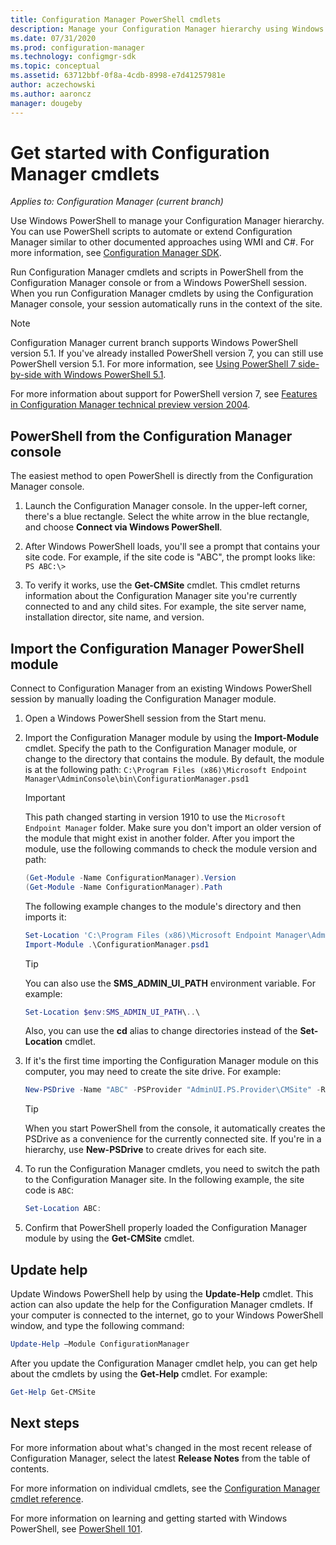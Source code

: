 ```yaml
---
title: Configuration Manager PowerShell cmdlets
description: Manage your Configuration Manager hierarchy using Windows PowerShell. 
ms.date: 07/31/2020
ms.prod: configuration-manager
ms.technology: configmgr-sdk
ms.topic: conceptual
ms.assetid: 63712bbf-0f8a-4cdb-8998-e7d41257981e
author: aczechowski
ms.author: aaroncz
manager: dougeby
---
```


# Get started with Configuration Manager cmdlets

*Applies to: Configuration Manager (current branch)*

Use Windows PowerShell to manage your Configuration Manager hierarchy. You can use PowerShell scripts to automate or extend Configuration Manager similar to other documented approaches using WMI and C#. For more information, see [Configuration Manager SDK](https://docs.microsoft.com/mem/configmgr/develop/).

Run Configuration Manager cmdlets and scripts in PowerShell from the Configuration Manager console or from a Windows PowerShell session. When you run Configuration Manager cmdlets by using the Configuration Manager console, your session automatically runs in the context of the site.

> [!NOTE]
> Configuration Manager current branch supports Windows PowerShell version 5.1. If you've already installed PowerShell version 7, you can still use PowerShell version 5.1. For more information, see [Using PowerShell 7 side-by-side with Windows PowerShell 5.1](https://docs.microsoft.com/powershell/scripting/install/migrating-from-windows-powershell-51-to-powershell-7?view=powershell-7#using-powershell-7-side-by-side-with-windows-powershell-51).
>
> For more information about support for PowerShell version 7, see [Features in Configuration Manager technical preview version 2004](https://docs.microsoft.com/mem/configmgr/core/get-started/2020/technical-preview-2004#bkmk_pwsh7).

## PowerShell from the Configuration Manager console

The easiest method to open PowerShell is directly from the Configuration Manager console.

1. Launch the Configuration Manager console. In the upper-left corner, there's a blue rectangle. Select the white arrow in the blue rectangle, and choose **Connect via Windows PowerShell**.

1. After Windows PowerShell loads, you'll see a prompt that contains your site code. For example, if the site code is "ABC", the prompt looks like: `PS ABC:\>`

1. To verify it works, use the **Get-CMSite** cmdlet. This cmdlet returns information about the Configuration Manager site you're currently connected to and any child sites. For example, the site server name, installation director, site name, and version.

## Import the Configuration Manager PowerShell module

Connect to Configuration Manager from an existing Windows PowerShell session by manually loading the Configuration Manager module.

1. Open a Windows PowerShell session from the Start menu.

1. Import the Configuration Manager module by using the **Import-Module** cmdlet. Specify the path to the Configuration Manager module, or change to the directory that contains the module. By default, the module is at the following path: `C:\Program Files (x86)\Microsoft Endpoint Manager\AdminConsole\bin\ConfigurationManager.psd1`

    > [!IMPORTANT]
    > This path changed starting in version 1910 to use the `Microsoft Endpoint Manager` folder. Make sure you don't import an older version of the module that might exist in another folder. After you import the module, use the following commands to check the module version and path:
    >
    > ```powershell
    > (Get-Module -Name ConfigurationManager).Version
    > (Get-Module -Name ConfigurationManager).Path
    > ```

    The following example changes to the module's directory and then imports it:

    ```PowerShell
    Set-Location 'C:\Program Files (x86)\Microsoft Endpoint Manager\AdminConsole\bin'
    Import-Module .\ConfigurationManager.psd1
    ```

    > [!TIP]
    > You can also use the **SMS_ADMIN_UI_PATH** environment variable. For example:
    >
    > ```powershell
    > Set-Location $env:SMS_ADMIN_UI_PATH\..\
    > ```
    >
    > Also, you can use the **cd** alias to change directories instead of the **Set-Location** cmdlet.

1. If it's the first time importing the Configuration Manager module on this computer, you may need to create the site drive.<!-- SCCMDocs#1915 --> For example:

    ```powershell
    New-PSDrive -Name "ABC" -PSProvider "AdminUI.PS.Provider\CMSite" -Root "siteserver.contoso.com" -Description "Primary site"
    ```

    > [!TIP]
    > When you start PowerShell from the console, it automatically creates the PSDrive as a convenience for the currently connected site. If you're in a hierarchy, use **New-PSDrive** to create drives for each site.

1. To run the Configuration Manager cmdlets, you need to switch the path to the Configuration Manager site. In the following example, the site code is `ABC`:

    ```powershell
    Set-Location ABC:
    ```

1. Confirm that PowerShell properly loaded the Configuration Manager module by using the **Get-CMSite** cmdlet.

## Update help

Update Windows PowerShell help by using the **Update-Help** cmdlet. This action can also update the help for the Configuration Manager cmdlets. If your computer is connected to the internet, go to your Windows PowerShell window, and type the following command:

```powershell
Update-Help –Module ConfigurationManager
```

After you update the Configuration Manager cmdlet help, you can get help about the cmdlets by using the **Get-Help** cmdlet. For example:

```powershell
Get-Help Get-CMSite
```

## Next steps

For more information about what's changed in the most recent release of Configuration Manager, select the latest **Release Notes** from the table of contents.

For more information on individual cmdlets, see the [Configuration Manager cmdlet reference](https://docs.microsoft.com/powershell/module/configurationmanager/?view=sccm-ps).

For more information on learning and getting started with Windows PowerShell, see [PowerShell 101](https://docs.microsoft.com/powershell/scripting/learn/ps101/00-introduction?view=powershell-7).
